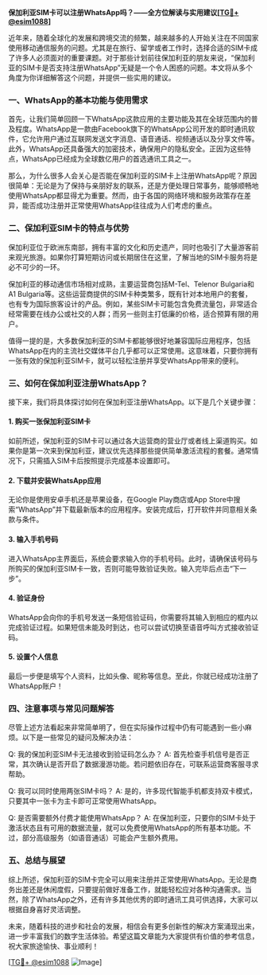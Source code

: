 **保加利亚SIM卡可以注册WhatsApp吗？——全方位解读与实用建议[[TG💪+ @esim1088](https://t.me/s/esim1088)]**

近年来，随着全球化的发展和跨境交流的频繁，越来越多的人开始关注在不同国家使用移动通信服务的问题。尤其是在旅行、留学或者工作时，选择合适的SIM卡成了许多人必须面对的重要课题。对于那些计划前往保加利亚的朋友来说，“保加利亚的SIM卡是否支持注册WhatsApp”无疑是一个令人困惑的问题。本文将从多个角度为你详细解答这个问题，并提供一些实用的建议。

### 一、WhatsApp的基本功能与使用需求

首先，让我们简单回顾一下WhatsApp这款应用的主要功能及其在全球范围内的普及程度。WhatsApp是一款由Facebook旗下的WhatsApp公司开发的即时通讯软件，它允许用户通过互联网发送文字消息、语音通话、视频通话以及分享文件等。此外，WhatsApp还具备强大的加密技术，确保用户的隐私安全。正因为这些特点，WhatsApp已经成为全球数亿用户的首选通讯工具之一。

那么，为什么很多人会关心是否能在保加利亚的SIM卡上注册WhatsApp呢？原因很简单：无论是为了保持与亲朋好友的联系，还是方便处理日常事务，能够顺畅地使用WhatsApp都显得尤为重要。然而，由于各国的网络环境和服务政策存在差异，能否成功注册并正常使用WhatsApp往往成为人们考虑的重点。

### 二、保加利亚SIM卡的特点与优势

保加利亚位于欧洲东南部，拥有丰富的文化和历史遗产，同时也吸引了大量游客前来观光旅游。如果你打算短期访问或长期居住在这里，了解当地的SIM卡服务将是必不可少的一环。

保加利亚的移动通信市场相对成熟，主要运营商包括M-Tel、Telenor Bulgaria和A1 Bulgaria等。这些运营商提供的SIM卡种类繁多，既有针对本地用户的套餐，也有专为国际旅客设计的产品。例如，某些SIM卡可能包含免费流量包，非常适合经常需要在线办公或社交的人群；而另一些则主打低廉的价格，适合预算有限的用户。

值得一提的是，大多数保加利亚的SIM卡都能够很好地兼容国际应用程序，包括WhatsApp在内的主流社交媒体平台几乎都可以正常使用。这意味着，只要你拥有一张有效的保加利亚SIM卡，就可以轻松注册并享受WhatsApp带来的便利。

### 三、如何在保加利亚注册WhatsApp？

接下来，我们将具体探讨如何在保加利亚注册WhatsApp。以下是几个关键步骤：

#### 1. 购买一张保加利亚SIM卡
如前所述，保加利亚的SIM卡可以通过各大运营商的营业厅或者线上渠道购买。如果你是第一次来到保加利亚，建议优先选择那些提供简单激活流程的套餐。通常情况下，只需插入SIM卡后按照提示完成基本设置即可。

#### 2. 下载并安装WhatsApp应用
无论你是使用安卓手机还是苹果设备，在Google Play商店或App Store中搜索“WhatsApp”并下载最新版本的应用程序。安装完成后，打开软件并同意相关条款与条件。

#### 3. 输入手机号码
进入WhatsApp主界面后，系统会要求输入你的手机号码。此时，请确保该号码与所购买的保加利亚SIM卡一致，否则可能导致验证失败。输入完毕后点击“下一步”。

#### 4. 验证身份
WhatsApp会向你的手机号发送一条短信验证码，你需要将其输入到相应的框内以完成验证过程。如果短信未能及时到达，也可以尝试切换至语音呼叫方式接收验证码。

#### 5. 设置个人信息
最后一步便是填写个人资料，比如头像、昵称等信息。至此，你就已经成功注册了WhatsApp账户！

### 四、注意事项与常见问题解答

尽管上述方法看起来非常简单明了，但在实际操作过程中仍有可能遇到一些小麻烦。以下是一些常见的疑问及解决办法：

Q: 我的保加利亚SIM卡无法接收到验证码怎么办？
A: 首先检查手机信号是否正常，其次确认是否开启了数据漫游功能。若问题依旧存在，可联系运营商客服寻求帮助。

Q: 我可以同时使用两张SIM卡吗？
A: 是的，许多现代智能手机都支持双卡模式，只要其中一张卡为主卡即可正常使用WhatsApp。

Q: 是否需要额外付费才能使用WhatsApp？
A: 在保加利亚，只要你的SIM卡处于激活状态且有可用的数据流量，就可以免费使用WhatsApp的所有基本功能。不过，部分高级服务（如语音通话）可能会产生额外费用。

### 五、总结与展望

综上所述，保加利亚的SIM卡完全可以用来注册并正常使用WhatsApp。无论是商务出差还是休闲度假，只要提前做好准备工作，就能轻松应对各种沟通需求。当然，除了WhatsApp之外，还有许多其他优秀的即时通讯工具可供选择，大家可以根据自身喜好灵活调整。

未来，随着科技的进步和社会的发展，相信会有更多创新性的解决方案涌现出来，进一步丰富我们的数字生活体验。希望这篇文章能为大家提供有价值的参考信息，祝大家旅途愉快、事业顺利！

[[TG💪+ @esim1088](https://t.me/s/esim1088) ![Image](https://i.postimg.cc/4NQfJmqS/Snipaste-2025-05-13-00-14-12.png)]